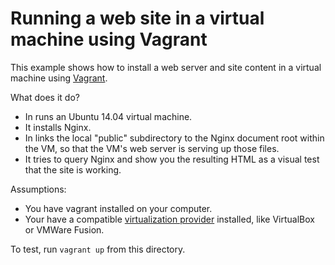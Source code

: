 # Running a web site in a virtual machine using Vagrant

This example shows how to install a web server and site content
in a virtual machine using [Vagrant](https://www.vagrantup.com).

What does it do?

* In runs an Ubuntu 14.04 virtual machine.
* It installs Nginx.
* In links the local "public" subdirectory to the Nginx document root
  within the VM, so that the VM's web server is serving up those files.
* It tries to query Nginx and show you the resulting HTML as a visual
  test that the site is working.

Assumptions:

* You have vagrant installed on your computer.
* Your have a compatible [virtualization provider](https://www.vagrantup.com/docs/getting-started/providers.html) installed, like VirtualBox or VMWare Fusion.

To test, run `vagrant up` from this directory.

